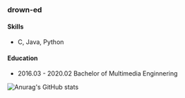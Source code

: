 ### drown-ed 

#### Skills
- C, Java, Python

#### Education
- 2016.03 - 2020.02 Bachelor of Multimedia Enginnering  




![Anurag's GitHub stats](https://github-readme-stats.vercel.app/api?username=drown-ed&show_icons=true&theme=graywhite)

<!--
**drown-ed/drown-ed** is a ✨ _special_ ✨ repository because its `README.md` (this file) appears on your GitHub profile.

Here are some ideas to get you started:

- 🔭 I’m currently working on ...
- 🌱 I’m currently learning ...
- 👯 I’m looking to collaborate on ...
- 🤔 I’m looking for help with ...
- 💬 Ask me about ...
- 📫 How to reach me: ...
- 😄 Pronouns: ...
- ⚡ Fun fact: ...
-->
